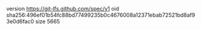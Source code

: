 version https://git-lfs.github.com/spec/v1
oid sha256:496ef01b54fc88bd77499235b0c4676008a12371ebab72521bd8af93e0d6fac0
size 5665
